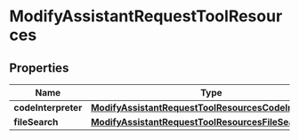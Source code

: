 # ModifyAssistantRequestToolResources

## Properties
Name | Type | Description | Notes
------------ | ------------- | ------------- | -------------
**codeInterpreter** | [**ModifyAssistantRequestToolResourcesCodeInterpreter**](ModifyAssistantRequestToolResourcesCodeInterpreter.md) |  |  [optional]
**fileSearch** | [**ModifyAssistantRequestToolResourcesFileSearch**](ModifyAssistantRequestToolResourcesFileSearch.md) |  |  [optional]
